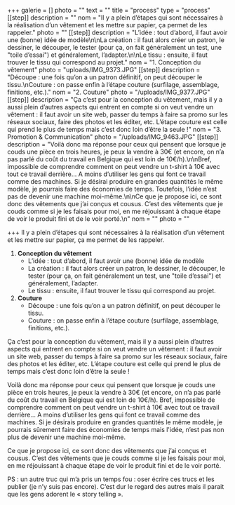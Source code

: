 +++
galerie = []
photo = ""
text = ""
title = "process"
type = "process"
[[step]]
description = ""
nom = "Il y a plein d’étapes qui sont nécessaires à la réalisation d’un vêtement et les mettre sur papier, ça permet de les rappeler."
photo = ""
[[step]]
description = "L’idée : tout d’abord, il faut avoir une (bonne) idée de modèle\n\nLa création : il faut alors créer un patron, le dessiner, le découper, le tester (pour ça, on fait généralement un test, une \"toile d’essai\") et généralement, l’adapter.\n\nLe tissu : ensuite, il faut trouver le tissu qui correspond au projet."
nom = "1. Conception du vêtement"
photo = "uploads/IMG_9373.JPG"
[[step]]
description = "Découpe : une fois qu’on a un patron définitif, on peut découper le tissu.\nCouture : on passe enfin à l’étape couture (surfilage, assemblage, finitions, etc.)."
nom = "2. Couture"
photo = "/uploads/IMG_9377.JPG"
[[step]]
description = "Ça c’est pour la conception du vêtement, mais il y a aussi plein d’autres aspects qui entrent en compte si on veut vendre un vêtement : il faut avoir un site web, passer du temps à faire sa promo sur les réseaux sociaux, faire des photos et les éditer, etc. L’étape couture est celle qui prend le plus de temps mais c’est donc loin d’être la seule !"
nom = "3. Promotion & Communication"
photo = "/uploads/IMG_9463.JPG"
[[step]]
description = "Voilà donc ma réponse pour ceux qui pensent que lorsque je couds une pièce en trois heures, je peux la vendre à 30€ (et encore, on n’a pas parlé du coût du travail en Belgique qui est loin de 10€/h).\n\nBref, impossible de comprendre comment on peut vendre un t-shirt à 10€ avec tout ce travail derrière… A moins d’utiliser les gens qui font ce travail comme des machines. Si je désirai produire en grandes quantités le même modèle, je pourrais faire des économies de temps. Toutefois, l’idée n’est pas de devenir une machine moi-même.\n\nCe que je propose ici, ce sont donc des vêtements que j’ai conçus et cousus. C’est des vêtements que je couds comme si je les faisais pour moi, en me réjouissant à chaque étape de voir le produit fini et de le voir porté.\n"
nom = ""
photo = ""

+++
Il y a plein d’étapes qui sont nécessaires à la réalisation d’un vêtement et les mettre sur papier, ça me permet de les rappeler.

1. **Conception du vêtement**
   * L’idée : tout d’abord, il faut avoir une (bonne) idée de modèle
   * La création : il faut alors créer un patron, le dessiner, le découper, le tester (pour ça, on fait généralement un test, une "toile d’essai") et généralement, l’adapter.
   * Le tissu : ensuite, il faut trouver le tissu qui correspond au projet.
2. **Couture**
   * Découpe : une fois qu’on a un patron définitif, on peut découper le tissu.
   * Couture : on passe enfin à l’étape couture (surfilage, assemblage, finitions, etc.).

Ça c’est pour la conception du vêtement, mais il y a aussi plein d’autres aspects qui entrent en compte si on veut vendre un vêtement : il faut avoir un site web, passer du temps à faire sa promo sur les réseaux sociaux, faire des photos et les éditer, etc. L’étape couture est celle qui prend le plus de temps mais c’est donc loin d’être la seule !

Voilà donc ma réponse pour ceux qui pensent que lorsque je couds une pièce en trois heures, je peux la vendre à 30€ (et encore, on n’a pas parlé du coût du travail en Belgique qui est loin de 10€/h). Bref, impossible de comprendre comment on peut vendre un t-shirt à 10€ avec tout ce travail derrière... A moins d’utiliser les gens qui font ce travail comme des machines. Si je désirais produire en grandes quantités le même modèle, je pourrais sûrement faire des économies de temps mais l'idée, n’est pas non plus de devenir une machine moi-même.

Ce que je propose ici, ce sont donc des vêtements que j’ai conçus et cousus. C’est des vêtements que je couds comme si je les faisais pour moi, en me réjouissant à chaque étape de voir le produit fini et de le voir porté.

PS : un autre truc qui m’a pris un temps fou : oser écrire ces trucs et les publier (je n’y suis pas encore). C’est dur le regard des autres mais il parait que les gens adorent le « story telling ».